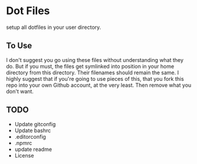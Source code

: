 # Dot Files
setup all dotfiles in your user directory.

## To Use
I don't suggest you go using these files without understanding what they do. But if you must, the files get symlinked into position in your home directory from this directory. Their filenames should remain the same. I highly suggest that if you're going to use pieces of this, that you fork this repo into your own Github account, at the very least. Then remove what you don't want.

## TODO
* Update gitconfig
* Update bashrc
* .editorconfig
* .npmrc
* update readme
* License
